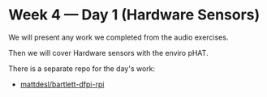 # Week 4 — Day 1 (Hardware Sensors)

We will present any work we completed from the audio exercises.

Then we will cover Hardware sensors with the enviro pHAT.

There is a separate repo for the day's work:

- [mattdesl/bartlett-dfpi-rpi](https://github.com/mattdesl/bartlett-dfpi-rpi)